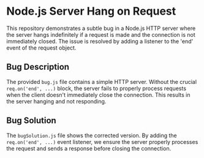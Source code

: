 # Node.js Server Hang on Request

This repository demonstrates a subtle bug in a Node.js HTTP server where the server hangs indefinitely if a request is made and the connection is not immediately closed.  The issue is resolved by adding a listener to the 'end' event of the request object.

## Bug Description

The provided `bug.js` file contains a simple HTTP server.  Without the crucial `req.on('end', ...)` block, the server fails to properly process requests when the client doesn't immediately close the connection. This results in the server hanging and not responding.

## Bug Solution

The `bugSolution.js` file shows the corrected version. By adding the `req.on('end', ...)` event listener, we ensure the server properly processes the request and sends a response before closing the connection.